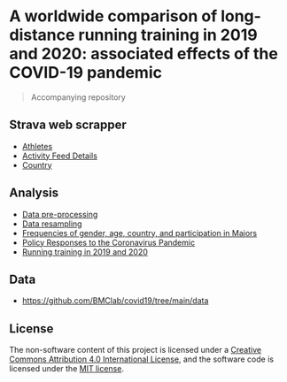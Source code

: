 # A worldwide comparison of long-distance running training in 2019 and 2020: associated effects of the COVID-19 pandemic

> Accompanying repository  

## Strava web scrapper  
 - [Athletes](https://github.com/BMClab/covid19/blob/main/strava-scraper/webscrap_athletes.ipynb)  
 - [Activity Feed Details](https://github.com/BMClab/covid19/blob/main/strava-scraper/webscrap_activities.ipynb)  
 - [Country](https://github.com/BMClab/covid19/blob/main/strava-scraper/webscrap_countries.ipynb)  

## Analysis  
 - [Data pre-processing](https://github.com/BMClab/covid19/blob/main/analyses/preprocessing.ipynb)  
 - [Data resampling](https://github.com/BMClab/covid19/blob/main/analyses/resampling.ipynb)  
 - [Frequencies of gender, age, country, and participation in Majors](https://github.com/BMClab/covid19/blob/main/analyses/gender_age_country_majors.ipynb)  
 - [Policy Responses to the Coronavirus Pandemic](https://github.com/BMClab/covid19/blob/main/analyses/coronavirus_policy_responses.ipynb)  
 - [Running training in 2019 and 2020](https://github.com/BMClab/covid19/blob/main/analyses/run_activity_2019_2020.ipynb)

## Data  
 - https://github.com/BMClab/covid19/tree/main/data


## License

The non-software content of this project is licensed under a [Creative Commons Attribution 4.0 International License](http://creativecommons.org/licenses/by/4.0/), and the software code is licensed under the [MIT license](https://opensource.org/licenses/mit-license.php).
